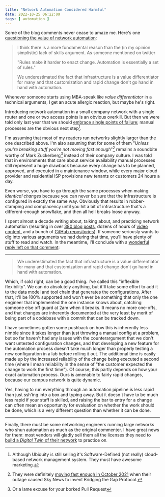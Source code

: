 ```yaml
---
title: "Network Automation Considered Harmful"
date: 2022-10-25 06:22:00
tags: [ automation ]
---
```

Some of the blog comments never cease to amaze me. Here's one [questioning the value of network automation](/2022/10/repost-whats-wrong-network-automation/#1421):

> I think there is a more fundamental reason than the (in my opinion simplistic) lack of skills argument. As someone mentioned on twitter
>
> "Rules make it harder to enact change. Automation is essentially a set of rules."
>
> We underestimated the fact that infrastructure is a value differentiator for many and that customization and rapid change don't go hand in hand with automation.

Whenever someone starts using MBA-speak like _value differentiator_ in a technical arguments, I get an acute allergic reaction, but maybe he's right.
<!--more-->
Introducing network automation in a small company network with a single router and one or two access points is an obvious overkill. But then we were told only last year that we should [embrace single points of failure](/2021/07/network-design-tricycles-carriers/); manual processes are the obvious next step[^1].

[^1]: Although Ubiquity is still selling it's Software-Defined (not really) cloud-based network management system. They must have awesome marketing.

I'm assuming that most of my readers run networks slightly larger than the one described above. I'm also assuming that for some of them "_Unless you're breaking stuff you're not moving fast enough_"[^2] remains a soundbite worthy of Mark Zuckerberg[^3] instead of their company culture. I was told that in environments that care about service availability manual processes still represent a huge drawback because every change has to be planned, approved, and executed in a maintenance window, while every major cloud provider and residential ISP provisions new tenants or customers 24 hours a day.

Even worse, you have to go through the same processes when making *identical changes* because you can never be sure that the infrastructure is configured in exactly the same way. Obviously that results in rubber-stamping and complacency until you hit a bit of infrastructure that's a different-enough snowflake, and then all hell breaks loose anyway.

I spent almost a decade writing about, talking about, and practicing network automation (resulting in over [380 blog posts](/tag/automation/), dozens of hours of [video content](https://my.ipspace.net/bin/list?id=NetOps), and a bunch of [GitHub repositories](https://github.com/ipspace)). If someone seriously wants to dig into various arguments we had during that time, you'll have plenty of stuff to read and watch. In the meantime, I'll conclude with a [wonderful reply left on that comment](/2022/10/repost-whats-wrong-network-automation/#1422):

[^2]: They were definitely [moving fast enough in October 2021](/2021/10/circular-dependencies-considered-harmful/) when their outage caused Sky News to invent Bridging the Gap Protocol.

[^3]: Or a lame excuse for your borked Pull Request

---

> We underestimated the fact that infrastructure is a value differentiator for many and that customization and rapid change don't go hand in hand with automation.

Which, if sold right, can be a good thing. I've called this "inflexible flexibility". We can do absolutely anything, but it'll take some effort to add it to the data model and tool chain that generates the configurations. After that, it'll be 100% supported and won't ever be something that only the one engineer that implemented the one instance knows about, catching someone else off guard at 2am when it breaks. It means no more one-offs, and that changes are inherently documented at the very least by merit of being part of a codebase with a commit that can be tracked down.

I have sometimes gotten some pushback on how this is inherently less nimble since it takes longer than just throwing a manual config at a problem, but so far haven't had any issues with the counterargument that we don't want untested configuration changes, and that developing a new feature for the automation process doesn't take much longer than properly testing a new configuration in a lab before rolling it out. The additional time is easily made up by the increased reliability of the change being executed a second time (where I mean reliability in the sense of "the customer expected the change to work the first time"). Of course, this partly depends on how your exact automation process. Ours is amenable to fairly rapid changes, because our campus network is quite dynamic.

Yes, having to run everything through an automation pipeline is less rapid than just ssh'ing into a box and typing away. But it doesn't have to be much less rapid if your staff is skilled, and raising the bar to entry for a change can often mean an opportunity for evaluation on whether the work should be done, which is a very different question than whether it can be done.

---

Finally, there must be some networking engineers running large networks who shun automation as much as the original commenter. I have great news for them: most vendors will gladly sell them all the licenses they need to [build a _Digital Twin_ of their network](/2019/09/if-you-have-to-simulate-your-whole/) to practice on.